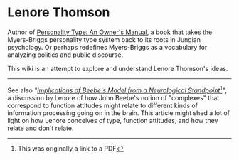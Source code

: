 # Lenore Thomson

Author of [Personality Type: An Owner's Manual](https://www.amazon.com/Personality-Type-Practical-Understanding-Yourself-ebook/dp/B00KLFBMKG), a book that takes the Myers-Briggs personality type system back to its roots in Jungian psychology. Or perhaps redefines Myers-Briggs as a vocabulary for analyzing politics and public discourse.&#x20;

This wiki is an attempt to explore and understand Lenore Thomson's ideas.

***

See also _"_[_Implications of Beebe's Model from a Neurological Standpoint_](#user-content-fn-1)[^1]_"_, a discussion by Lenore of how John Beebe's notion of "complexes" that correspond to function attitudes might relate to different kinds of information processing going on in the brain. This article might shed a lot of light on how Lenore conceives of type, function attitudes, and how they relate and don't relate.

[^1]: This was originally a link to a PDF
